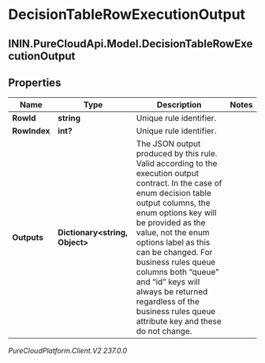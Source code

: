 # DecisionTableRowExecutionOutput

## ININ.PureCloudApi.Model.DecisionTableRowExecutionOutput

## Properties

|Name | Type | Description | Notes|
|------------ | ------------- | ------------- | -------------|
| **RowId** | **string** | Unique rule identifier. | |
| **RowIndex** | **int?** | Unique rule identifier. | |
| **Outputs** | **Dictionary&lt;string, Object&gt;** | The JSON output produced by this rule. Valid according to the execution output contract. In the case of enum decision table output columns, the enum options key will be provided as the value, not the enum options label as this can be changed. For business rules queue columns both “queue” and “id” keys will always be returned  regardless of the business rules queue attribute key and these do not change. | |



_PureCloudPlatform.Client.V2 237.0.0_
